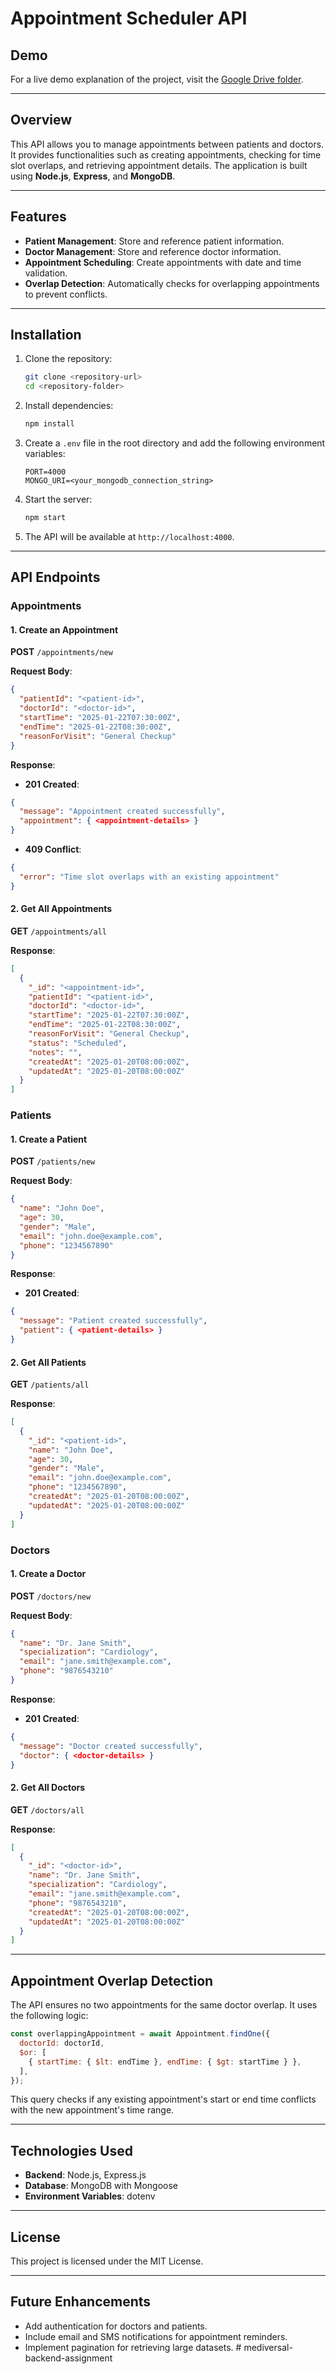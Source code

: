# Appointment Scheduler API

## Demo
For a live demo explanation of the project, visit the [Google Drive folder](https://drive.google.com/drive/folders/1iXP-b_2SjWX1XztDF_QmgvOpHu6suEW1?usp=drive_link).

---

## Overview
This API allows you to manage appointments between patients and doctors. It provides functionalities such as creating appointments, checking for time slot overlaps, and retrieving appointment details. The application is built using **Node.js**, **Express**, and **MongoDB**.

---

## Features
- **Patient Management**: Store and reference patient information.
- **Doctor Management**: Store and reference doctor information.
- **Appointment Scheduling**: Create appointments with date and time validation.
- **Overlap Detection**: Automatically checks for overlapping appointments to prevent conflicts.

---

## Installation

1. Clone the repository:
   ```bash
   git clone <repository-url>
   cd <repository-folder>
   ```

2. Install dependencies:
   ```bash
   npm install
   ```

3. Create a `.env` file in the root directory and add the following environment variables:
   ```env
   PORT=4000
   MONGO_URI=<your_mongodb_connection_string>
   ```

4. Start the server:
   ```bash
   npm start
   ```

5. The API will be available at `http://localhost:4000`.

---

## API Endpoints

### **Appointments**

#### 1. **Create an Appointment**
**POST** `/appointments/new`

**Request Body**:
```json
{
  "patientId": "<patient-id>",
  "doctorId": "<doctor-id>",
  "startTime": "2025-01-22T07:30:00Z",
  "endTime": "2025-01-22T08:30:00Z",
  "reasonForVisit": "General Checkup"
}
```

**Response**:
- **201 Created**:
```json
{
  "message": "Appointment created successfully",
  "appointment": { <appointment-details> }
}
```
- **409 Conflict**:
```json
{
  "error": "Time slot overlaps with an existing appointment"
}
```

#### 2. **Get All Appointments**
**GET** `/appointments/all`

**Response**:
```json
[
  {
    "_id": "<appointment-id>",
    "patientId": "<patient-id>",
    "doctorId": "<doctor-id>",
    "startTime": "2025-01-22T07:30:00Z",
    "endTime": "2025-01-22T08:30:00Z",
    "reasonForVisit": "General Checkup",
    "status": "Scheduled",
    "notes": "",
    "createdAt": "2025-01-20T08:00:00Z",
    "updatedAt": "2025-01-20T08:00:00Z"
  }
]
```

### **Patients**

#### 1. **Create a Patient**
**POST** `/patients/new`

**Request Body**:
```json
{
  "name": "John Doe",
  "age": 30,
  "gender": "Male",
  "email": "john.doe@example.com",
  "phone": "1234567890"
}
```

**Response**:
- **201 Created**:
```json
{
  "message": "Patient created successfully",
  "patient": { <patient-details> }
}
```

#### 2. **Get All Patients**
**GET** `/patients/all`

**Response**:
```json
[
  {
    "_id": "<patient-id>",
    "name": "John Doe",
    "age": 30,
    "gender": "Male",
    "email": "john.doe@example.com",
    "phone": "1234567890",
    "createdAt": "2025-01-20T08:00:00Z",
    "updatedAt": "2025-01-20T08:00:00Z"
  }
]
```

### **Doctors**

#### 1. **Create a Doctor**
**POST** `/doctors/new`

**Request Body**:
```json
{
  "name": "Dr. Jane Smith",
  "specialization": "Cardiology",
  "email": "jane.smith@example.com",
  "phone": "9876543210"
}
```

**Response**:
- **201 Created**:
```json
{
  "message": "Doctor created successfully",
  "doctor": { <doctor-details> }
}
```

#### 2. **Get All Doctors**
**GET** `/doctors/all`

**Response**:
```json
[
  {
    "_id": "<doctor-id>",
    "name": "Dr. Jane Smith",
    "specialization": "Cardiology",
    "email": "jane.smith@example.com",
    "phone": "9876543210",
    "createdAt": "2025-01-20T08:00:00Z",
    "updatedAt": "2025-01-20T08:00:00Z"
  }
]
```

---

## Appointment Overlap Detection

The API ensures no two appointments for the same doctor overlap. It uses the following logic:
```javascript
const overlappingAppointment = await Appointment.findOne({
  doctorId: doctorId,
  $or: [
    { startTime: { $lt: endTime }, endTime: { $gt: startTime } },
  ],
});
```
This query checks if any existing appointment's start or end time conflicts with the new appointment's time range.

---

## Technologies Used
- **Backend**: Node.js, Express.js
- **Database**: MongoDB with Mongoose
- **Environment Variables**: dotenv

---

## License
This project is licensed under the MIT License.

---

## Future Enhancements
- Add authentication for doctors and patients.
- Include email and SMS notifications for appointment reminders.
- Implement pagination for retrieving large datasets.
#   m e d i v e r s a l - b a c k e n d - a s s i g n m e n t  
 
